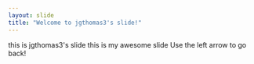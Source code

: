 ```yaml
---
layout: slide
title: "Welcome to jgthomas3's slide!"
---
```

this is jgthomas3's slide
this is my awesome slide
Use the left arrow to go back!
